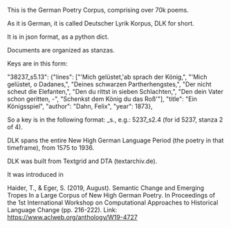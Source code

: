 This is the German Poetry Corpus, comprising over 70k poems.

As it is German, it is called Deutscher Lyrik Korpus, DLK for short.

It is in json format, as a python dict.

Documents are organized as stanzas.

Keys are in this form:

"38237_s5.13": {"lines": ["'Mich gelüstet,'ab sprach der König,", "'Mich gelüstet, o Dadanes,", "Deines schwarzen Partherhengstes,", "Der nicht scheut die Elefanten,", "Den du rittst in sieben Schlachten,", "Den dein Vater schon geritten, -", "Schenkst dem König du das Roß'"], "title": "Ein Königsspiel", "author": "Dahn, Felix", "year": 1873},

So a key is in the following format: <poemid>_s<stanzaid>.<noofstanzainpoem>, e.g.: 5237_s2.4 (for id 5237, stanza 2 of 4).

DLK spans the entire New High German Language Period (the poetry in that timeframe), from 1575 to 1936.

DLK was built from Textgrid and DTA (textarchiv.de).

It was introduced in 

Haider, T., & Eger, S. (2019, August). Semantic Change and Emerging Tropes In a Large Corpus of New High German Poetry. In Proceedings of the 1st International Workshop on Computational Approaches to Historical Language Change (pp. 216-222).
Link: https://www.aclweb.org/anthology/W19-4727
